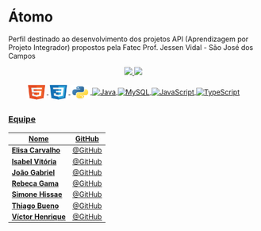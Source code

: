 <h1> Átomo </h1>

Perfil destinado ao desenvolvimento dos projetos API (Aprendizagem por Projeto Integrador) propostos pela Fatec Prof. Jessen Vidal - São José dos Campos

<div align="center">
  <a href="https://github.com/atomofatec">
  <img height="165em" src="https://github-readme-stats.vercel.app/api?username=atomofatec&show_icons=true&theme=aura&include_all_commits=true&count_private=true"/>
  <img height="165em" src="https://github-readme-stats.vercel.app/api/top-langs/?username=atomofatec&layout=compact&langs_count=8&theme=aura"/>
</div>

<div align="center"><br>
  <img align="center" alt="HTML5" height="30" width="40" src="https://raw.githubusercontent.com/devicons/devicon/master/icons/html5/html5-original.svg">
  <img align="center" alt="CSS3" height="30" width="40" src="https://raw.githubusercontent.com/devicons/devicon/master/icons/css3/css3-original.svg">
  <img align="center" alt="Python" height="30" width="40" src="https://raw.githubusercontent.com/devicons/devicon/master/icons/python/python-original.svg">
  <img align="center" alt="Java" height="30" width="40" src="https://cdn.jsdelivr.net/gh/devicons/devicon/icons/java/java-original.svg">
  <img align="center" alt="MySQL" height="30" width="40" src="https://cdn.jsdelivr.net/gh/devicons/devicon/icons/mysql/mysql-original.svg">
  <img align="center" alt="JavaScript" height="30" width="40" src="https://cdn.jsdelivr.net/gh/devicons/devicon/icons/javascript/javascript-original.svg">
  <img align="center" alt="TypeScript" height="30" width="40" src="https://cdn.jsdelivr.net/gh/devicons/devicon/icons/typescript/typescript-original.svg">
</div>

##



### Equipe 

|Nome|GitHub|
| -------- |-------- |
|**Elisa Carvalho**|[@GitHub](https://github.com/elisadsc)|
|**Isabel Vitória**|[@GitHub](https://github.com/)|
|**João Gabriel**|[@GitHub](https://github.com/JoaoGRMira)|
|**Rebeca Gama**|[@GitHub](https://github.com/RebecaGama)|
|**Simone Hissae**|[@GitHub](https://github.com/Simonehk)|
|**Thiago Bueno**|[@GitHub](https://github.com/TjBueno)|
|**Víctor Henrique**|[@GitHub](https://github.com/ViktorHenrique)|

<br>
